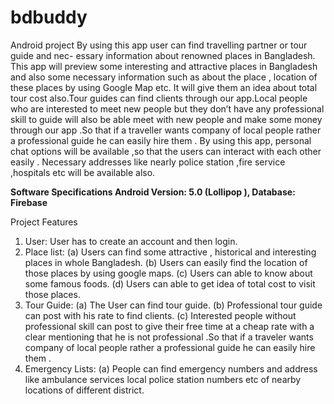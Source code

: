 # bdbuddy
Android project
By using this app user can find travelling partner or tour guide and nec-
essary information about renowned places in Bangladesh. This app will
preview some interesting and attractive places in Bangladesh and also some
necessary information such as about the place , location of these places
by using Google Map etc. It will give them an idea about total tour cost
also.Tour guides can find clients through our app.Local people who are
interested to meet new people but they don’t have any professional skill
to guide will also be able meet with new people and make some money
through our app .So that if a traveller wants company of local people rather
a professional guide he can easily hire them . By using this app, personal
chat options will be available ,so that the users can interact with each
other easily . Necessary addresses like nearly police station ,fire service
,hospitals etc will be available also.

**Software Specifications
Android Version: 5.0 (Lollipop ),
Database: Firebase**




Project Features
1. User:
User has to create an account and then login.
2. Place list:
(a) Users can find some attractive , historical and interesting places
in whole Bangladesh.
(b) Users can easily find the location of those places by using google
maps.
(c) Users can able to know about some famous foods.
(d) Users can able to get idea of total cost to visit those places.
3. Tour Guide:
(a) The User can find tour guide.
(b) Professional tour guide can post with his rate to find clients.
(c) Interested people without professional skill can post to give their
free time at a cheap rate with a clear mentioning that he is not
professional .So that if a traveler wants company of local people
rather a professional guide he can easily hire them .
4. Emergency Lists:
(a) People can find emergency numbers and address like ambulance
services local police station numbers etc of nearby locations of
different district.
